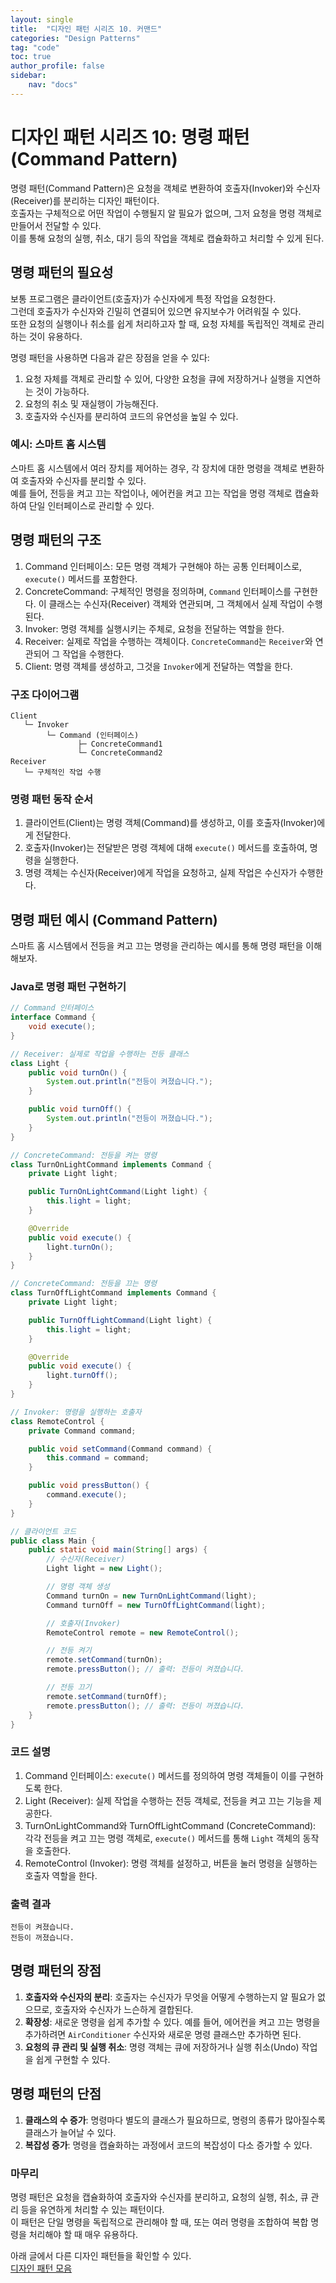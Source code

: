```yaml
---
layout: single
title:  "디자인 패턴 시리즈 10. 커맨드"
categories: "Design Patterns"
tag: "code"
toc: true
author_profile: false
sidebar:
    nav: "docs"
---
```


# 디자인 패턴 시리즈 10: 명령 패턴 (Command Pattern)  

명령 패턴(Command Pattern)은 요청을 객체로 변환하여 호출자(Invoker)와 수신자(Receiver)를 분리하는 디자인 패턴이다.  
호출자는 구체적으로 어떤 작업이 수행될지 알 필요가 없으며, 그저 요청을 명령 객체로 만들어서 전달할 수 있다.  
이를 통해 요청의 실행, 취소, 대기 등의 작업을 객체로 캡슐화하고 처리할 수 있게 된다.  

## 명령 패턴의 필요성  

보통 프로그램은 클라이언트(호출자)가 수신자에게 특정 작업을 요청한다.  
그런데 호출자가 수신자와 긴밀히 연결되어 있으면 유지보수가 어려워질 수 있다.  
또한 요청의 실행이나 취소를 쉽게 처리하고자 할 때, 요청 자체를 독립적인 객체로 관리하는 것이 유용하다.  

명령 패턴을 사용하면 다음과 같은 장점을 얻을 수 있다:  

1. 요청 자체를 객체로 관리할 수 있어, 다양한 요청을 큐에 저장하거나 실행을 지연하는 것이 가능하다.  
2. 요청의 취소 및 재실행이 가능해진다.  
3. 호출자와 수신자를 분리하여 코드의 유연성을 높일 수 있다.  

### 예시: 스마트 홈 시스템  

스마트 홈 시스템에서 여러 장치를 제어하는 경우, 각 장치에 대한 명령을 객체로 변환하여 호출자와 수신자를 분리할 수 있다.  
예를 들어, 전등을 켜고 끄는 작업이나, 에어컨을 켜고 끄는 작업을 명령 객체로 캡슐화하여 단일 인터페이스로 관리할 수 있다.  

## 명령 패턴의 구조  

1. Command 인터페이스: 모든 명령 객체가 구현해야 하는 공통 인터페이스로, `execute()` 메서드를 포함한다.  
2. ConcreteCommand: 구체적인 명령을 정의하며, `Command` 인터페이스를 구현한다. 이 클래스는 수신자(Receiver) 객체와 연관되며, 그 객체에서 실제 작업이 수행된다.  
3. Invoker: 명령 객체를 실행시키는 주체로, 요청을 전달하는 역할을 한다.  
4. Receiver: 실제로 작업을 수행하는 객체이다. `ConcreteCommand`는 `Receiver`와 연관되어 그 작업을 수행한다.  
5. Client: 명령 객체를 생성하고, 그것을 `Invoker`에게 전달하는 역할을 한다.  

### 구조 다이어그램  

```
Client
   └─ Invoker
        └─ Command (인터페이스)
               ├─ ConcreteCommand1
               └─ ConcreteCommand2
Receiver
   └─ 구체적인 작업 수행
```  

### 명령 패턴 동작 순서  

1. 클라이언트(Client)는 명령 객체(Command)를 생성하고, 이를 호출자(Invoker)에게 전달한다.  
2. 호출자(Invoker)는 전달받은 명령 객체에 대해 `execute()` 메서드를 호출하여, 명령을 실행한다.  
3. 명령 객체는 수신자(Receiver)에게 작업을 요청하고, 실제 작업은 수신자가 수행한다.  

## 명령 패턴 예시 (Command Pattern)  

스마트 홈 시스템에서 전등을 켜고 끄는 명령을 관리하는 예시를 통해 명령 패턴을 이해해보자.  

### Java로 명령 패턴 구현하기  

```java
// Command 인터페이스
interface Command {
    void execute();
}

// Receiver: 실제로 작업을 수행하는 전등 클래스
class Light {
    public void turnOn() {
        System.out.println("전등이 켜졌습니다.");
    }

    public void turnOff() {
        System.out.println("전등이 꺼졌습니다.");
    }
}

// ConcreteCommand: 전등을 켜는 명령
class TurnOnLightCommand implements Command {
    private Light light;

    public TurnOnLightCommand(Light light) {
        this.light = light;
    }

    @Override
    public void execute() {
        light.turnOn();
    }
}

// ConcreteCommand: 전등을 끄는 명령
class TurnOffLightCommand implements Command {
    private Light light;

    public TurnOffLightCommand(Light light) {
        this.light = light;
    }

    @Override
    public void execute() {
        light.turnOff();
    }
}

// Invoker: 명령을 실행하는 호출자
class RemoteControl {
    private Command command;

    public void setCommand(Command command) {
        this.command = command;
    }

    public void pressButton() {
        command.execute();
    }
}

// 클라이언트 코드
public class Main {
    public static void main(String[] args) {
        // 수신자(Receiver)
        Light light = new Light();

        // 명령 객체 생성
        Command turnOn = new TurnOnLightCommand(light);
        Command turnOff = new TurnOffLightCommand(light);

        // 호출자(Invoker)
        RemoteControl remote = new RemoteControl();

        // 전등 켜기
        remote.setCommand(turnOn);
        remote.pressButton(); // 출력: 전등이 켜졌습니다.

        // 전등 끄기
        remote.setCommand(turnOff);
        remote.pressButton(); // 출력: 전등이 꺼졌습니다.
    }
}
```  

### 코드 설명  

1. Command 인터페이스: `execute()` 메서드를 정의하여 명령 객체들이 이를 구현하도록 한다.  
2. Light (Receiver): 실제 작업을 수행하는 전등 객체로, 전등을 켜고 끄는 기능을 제공한다.  
3. TurnOnLightCommand와 TurnOffLightCommand (ConcreteCommand): 각각 전등을 켜고 끄는 명령 객체로, `execute()` 메서드를 통해 `Light` 객체의 동작을 호출한다.  
4. RemoteControl (Invoker): 명령 객체를 설정하고, 버튼을 눌러 명령을 실행하는 호출자 역할을 한다.  

### 출력 결과  

```
전등이 켜졌습니다.
전등이 꺼졌습니다.
```  

## 명령 패턴의 장점  

1. **호출자와 수신자의 분리**: 호출자는 수신자가 무엇을 어떻게 수행하는지 알 필요가 없으므로, 호출자와 수신자가 느슨하게 결합된다.
2. **확장성**: 새로운 명령을 쉽게 추가할 수 있다. 예를 들어, 에어컨을 켜고 끄는 명령을 추가하려면 `AirConditioner` 수신자와 새로운 명령 클래스만 추가하면 된다.
3. **요청의 큐 관리 및 실행 취소**: 명령 객체는 큐에 저장하거나 실행 취소(Undo) 작업을 쉽게 구현할 수 있다.

## 명령 패턴의 단점

1. **클래스의 수 증가**: 명령마다 별도의 클래스가 필요하므로, 명령의 종류가 많아질수록 클래스가 늘어날 수 있다.
2. **복잡성 증가**: 명령을 캡슐화하는 과정에서 코드의 복잡성이 다소 증가할 수 있다.

### 마무리

명령 패턴은 요청을 캡슐화하여 호출자와 수신자를 분리하고, 요청의 실행, 취소, 큐 관리 등을 유연하게 처리할 수 있는 패턴이다.  
이 패턴은 단일 명령을 독립적으로 관리해야 할 때, 또는 여러 명령을 조합하여 복합 명령을 처리해야 할 때 매우 유용하다.  

아래 글에서 다른 디자인 패턴들을 확인할 수 있다.  
[디자인 패턴 모음](https://gihak111.github.io/design/patterns/2024/11/05/Types_Of_Design_Patterns_upload.html)  